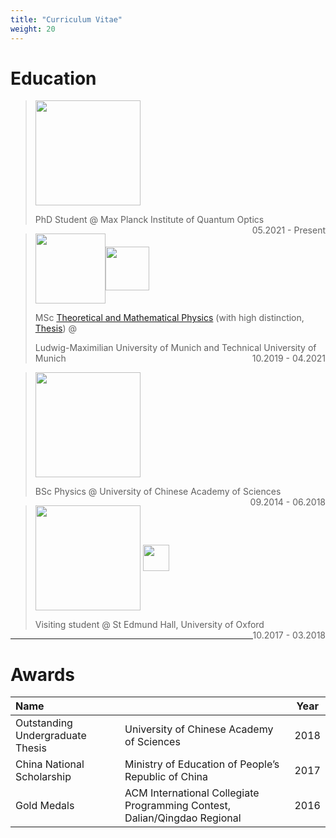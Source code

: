 ```yaml
---
title: "Curriculum Vitae"
weight: 20
---
```


# **Education**

> [<img src="/icons/MPI__QuantenOptics_kompakt_blue_dark.png" style="width:12em;vertical-align:middle">](https://www.mpq.mpg.de/en)
>
> <p style="text-align:left;">
>	PhD Student @ Max Planck Institute of Quantum Optics
>    <span style="float:right;">
>         05.2021 - Present
>    </span>
> </p>


> [<img src="/icons/lmu.svg" style="width:8em;vertical-align:middle">](https://www.lmu.de/en/index.html)[<img src="/icons/tum.svg" style="width:5em;vertical-align:middle">](https://www.tum.de/en/) 
>
> MSc [Theoretical and Mathematical Physics](https://www.theorie.physik.uni-muenchen.de/TMP/) (with high distinction, [Thesis](/files/master_thesis.pdf)) @ 
> 
> <p style="text-align:left;">
>	Ludwig-Maximilian University of Munich and Technical University of Munich
>    <span style="float:right;">
>         10.2019 - 04.2021
>    </span>
> </p> 

> [<img src="/icons/ucas.png" style="width:12em;vertical-align:middle">](https://ucas.ac.cn/) 
> <p style="text-align:left;">
>	BSc Physics @ University of Chinese Academy of Sciences
>    <span style="float:right;">
>          09.2014 - 06.2018
>    </span>
> </p>
>

> [<img src="/icons/oxford.png" style="width:12em;vertical-align:middle">](https://www.ox.ac.uk/) [<img src="/icons/teddy-hall.svg" style="width:3em;vertical-align:middle">](https://www.seh.ox.ac.uk/) 
> <p style="text-align:left;">
>	Visiting student @ St Edmund Hall, University of Oxford
>    <span style="float:right;">
>         10.2017 - 03.2018
>    </span>
> </p>
>

- - -

# **Awards**

 | Name                             |                                                                           | Year  |
 | :------------------------------- | :------------------------------------------------------------------------ | :---: |
 | Outstanding Undergraduate Thesis | University of Chinese Academy of Sciences                                 | 2018  |
 | China National Scholarship       | Ministry of Education of People’s Republic of China                       | 2017  |
 | Gold Medals                      | ACM International Collegiate Programming Contest, Dalian/Qingdao Regional | 2016  |